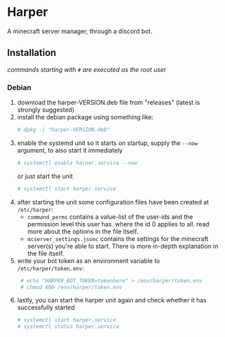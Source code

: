 # Harper
A minecraft server manager, through a discord bot.

## Installation
*commands starting with `#` are executed as the root user*
### Debian
1. download the harper-VERSION.deb file from "releases" (latest is strongly suggested)
2. install the debian package using something like:
   ```sh
   # dpkg -i "harper-VERSION.deb"
   ```
3. enable the systemd unit so it starts on startup, supply the `--now` argument, to also start it immediately
    ```sh
    # systemctl enable harper.service --now
    ```
    or just start the unit
    ```sh
    # systemctl start harper.service
    ```
4. after starting the unit some configuration files have been created at `/etc/harper`:
   - `command_perms` contains a value-list of the user-ids and the permission level this user has. where the id 0 applies to all. read more about the options in the file itself.
   - `mcserver_settings.jsonc` contains the settings for the minecraft server(s) you're able to start. There is more in-depth explanation in the file itself.
5. write your bot token as an environment variable to `/etc/harper/token.env`:
   ```sh
    # echo "HARPER_BOT_TOKEN=tokenhere" > /env/harper/token.env
    # chmod 600 /env/harper/token.env
   ```
6. lastly, you can start the harper unit again and check whether it has successfully started
   ```sh
   # systemctl start harper.service
   # systemctl status harper.service
   ```
